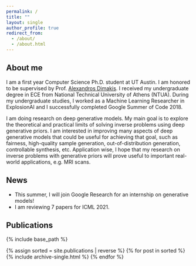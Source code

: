 ```yaml
---
permalink: /
title: ""
layout: single
author_profile: true
redirect_from:
  - /about/
  - /about.html
---
```


## About me

I am a first year Computer Science Ph.D. student at UT Austin.
I am honored to be supervised by Prof. [Alexandros Dimakis](https://users.ece.utexas.edu/~dimakis/).
I received my undergraduate degree in ECE from National Technical University of Athens (NTUA).
During my undergraduate studies, I worked as a Machine Learning Researcher in ExplosionAI
and I successfully completed Google Summer of Code 2018.


I am doing research on deep generative models. 
My main goal is to explore the theoretical and practical limits of solving inverse problems using deep generative priors.
I am interested in improving many aspects of deep generative models that could be useful for achieving that goal, such as fairness, high-quality sample generation, out-of-distribution generation, controllable synthesis, etc.
Application wise, I hope that my research on inverse problems with generative priors will prove useful to important real-world applications, e.g. MRI scans.

## News
- This summer, I will join Google Research for an internship on generative models!
- I am reviewing 7 papers for ICML 2021.


## Publications
{% include base_path %}

{% assign sorted = site.publications | reverse %}
{% for post in sorted %}
  {% include archive-single.html %}
{% endfor %}